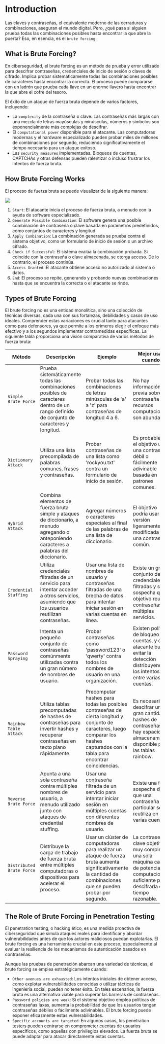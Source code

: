 # Introduction

Las claves y contraseñas, el equivalente moderno de las cerraduras y combinaciones, aseguran el mundo digital. Pero, ¿qué pasa si alguien prueba todas las combinaciones posibles hasta encontrar la que abre la puerta? Eso, en esencia, es el `brute forcing`.

## What is Brute Forcing?

En ciberseguridad, el brute forcing es un método de prueba y error utilizado para descifrar contraseñas, credenciales de inicio de sesión o claves de cifrado. Implica probar sistemáticamente todas las combinaciones posibles de caracteres hasta encontrar la correcta. El proceso puede compararse con un ladrón que prueba cada llave en un enorme llavero hasta encontrar la que abre el cofre del tesoro.

El éxito de un ataque de fuerza bruta depende de varios factores, incluyendo:

- La `complexity` de la contraseña o clave. Las contraseñas más largas con una mezcla de letras mayúsculas y minúsculas, números y símbolos son exponencialmente más complejas de descifrar.
- El `computational power` disponible para el atacante. Las computadoras modernas y el hardware especializado pueden probar miles de millones de combinaciones por segundo, reduciendo significativamente el tiempo necesario para un ataque exitoso.
- Las `security measures` implementadas. Bloqueos de cuentas, CAPTCHAs y otras defensas pueden ralentizar o incluso frustrar los intentos de fuerza bruta.

## How Brute Forcing Works

El proceso de fuerza bruta se puede visualizar de la siguiente manera:

![](https://academy.hackthebox.com/storage/modules/57/1n.png)

1. `Start`: El atacante inicia el proceso de fuerza bruta, a menudo con la ayuda de software especializado.
2. `Generate Possible Combination`: El software genera una posible combinación de contraseña o clave basada en parámetros predefinidos, como conjuntos de caracteres y longitud.
3. `Apply Combination`: La combinación generada se prueba contra el sistema objetivo, como un formulario de inicio de sesión o un archivo cifrado.
4. `Check if Successful`: El sistema evalúa la combinación probada. Si coincide con la contraseña o clave almacenada, se otorga acceso. De lo contrario, el proceso continúa.
5. `Access Granted`: El atacante obtiene acceso no autorizado al sistema o datos.
6. `End`: El proceso se repite, generando y probando nuevas combinaciones hasta que se encuentra la correcta o el atacante se rinde.

## Types of Brute Forcing

El brute forcing no es una entidad monolítica, sino una colección de técnicas diversas, cada una con sus fortalezas, debilidades y casos de uso ideales. Comprender estas variaciones es crucial tanto para atacantes como para defensores, ya que permite a los primeros elegir el enfoque más efectivo y a los segundos implementar contramedidas específicas. La siguiente tabla proporciona una visión comparativa de varios métodos de fuerza bruta:

|Método|Descripción|Ejemplo|Mejor usado cuando...|
|---|---|---|---|
|`Simple Brute Force`|Prueba sistemáticamente todas las combinaciones posibles de caracteres dentro de un rango definido de conjunto de caracteres y longitud.|Probar todas las combinaciones de letras minúsculas de 'a' a 'z' para contraseñas de longitud 4 a 6.|No hay información previa sobre la contraseña y los recursos computacionales son abundantes.|
|`Dictionary Attack`|Utiliza una lista precompilada de palabras comunes, frases y contraseñas.|Probar contraseñas de una lista como 'rockyou.txt' contra un formulario de inicio de sesión.|Es probable que el objetivo use una contraseña débil o fácilmente adivinable basada en patrones comunes.|
|`Hybrid Attack`|Combina elementos de fuerza bruta simple y ataques de diccionario, a menudo agregando o anteponiendo caracteres a palabras del diccionario.|Agregar números o caracteres especiales al final de las palabras de una lista de diccionario.|El objetivo podría usar una versión ligeramente modificada de una contraseña común.|
|`Credential Stuffing`|Utiliza credenciales filtradas de un servicio para intentar acceder a otros servicios, asumiendo que los usuarios reutilizan contraseñas.|Usar una lista de nombres de usuario y contraseñas filtradas de una brecha de datos para intentar iniciar sesión en varias cuentas en línea.|Existe un gran conjunto de credenciales filtradas y se sospecha que el objetivo reutiliza contraseñas en múltiples servicios.|
|`Password Spraying`|Intenta un pequeño conjunto de contraseñas comúnmente utilizadas contra un gran número de nombres de usuario.|Probar contraseñas como 'password123' o 'qwerty' contra todos los nombres de usuario en una organización.|Existen políticas de bloqueo de cuentas, y el atacante busca evitar la detección distribuyendo los intentos entre varias cuentas.|
|`Rainbow Table Attack`|Utiliza tablas precomputadas de hashes de contraseñas para invertir hashes y recuperar contraseñas en texto plano rápidamente.|Precomputar hashes para todas las posibles contraseñas de cierta longitud y conjunto de caracteres, luego comparar los hashes capturados con la tabla para encontrar coincidencias.|Es necesario descifrar una gran cantidad de hashes de contraseñas y hay espacio de almacenamiento disponible para las tablas rainbow.|
|`Reverse Brute Force`|Apunta a una sola contraseña contra múltiples nombres de usuario, a menudo utilizado junto con ataques de credential stuffing.|Usar una contraseña filtrada de un servicio para intentar iniciar sesión en múltiples cuentas con diferentes nombres de usuario.|Existe una fuerte sospecha de que una contraseña en particular se reutiliza en varias cuentas.|
|`Distributed Brute Force`|Distribuye la carga de trabajo de fuerza bruta entre múltiples computadoras o dispositivos para acelerar el proceso.|Usar un clúster de computadoras para realizar un ataque de fuerza bruta aumenta significativamente la cantidad de combinaciones que se pueden probar por segundo.|La contraseña o clave objetivo es muy compleja, y una sola máquina carece de potencia computacional suficiente para descifrarla en un tiempo razonable.|

## The Role of Brute Forcing in Penetration Testing

El penetration testing, o hacking ético, es una medida proactiva de ciberseguridad que simula ataques reales para identificar y abordar vulnerabilidades antes de que los actores maliciosos puedan explotarlas. El brute forcing es una herramienta crucial en este proceso, especialmente al evaluar la resiliencia de los mecanismos de autenticación basados en contraseñas.

Aunque las pruebas de penetración abarcan una variedad de técnicas, el brute forcing se emplea estratégicamente cuando:

- `Other avenues are exhausted`: Los intentos iniciales de obtener acceso, como explotar vulnerabilidades conocidas o utilizar tácticas de ingeniería social, pueden no tener éxito. En tales escenarios, la fuerza bruta es una alternativa viable para superar las barreras de contraseñas.
- `Password policies are weak`: Si el sistema objetivo emplea políticas de contraseñas laxas, aumenta la probabilidad de que los usuarios tengan contraseñas débiles o fácilmente adivinables. El brute forcing puede exponer eficazmente estas vulnerabilidades.
- `Specific accounts are targeted`: En algunos casos, los penetration testers pueden centrarse en comprometer cuentas de usuarios específicos, como aquellas con privilegios elevados. La fuerza bruta se puede adaptar para atacar directamente estas cuentas.